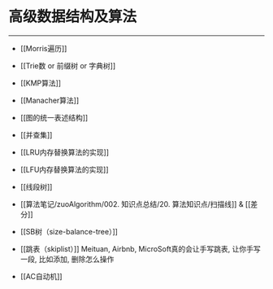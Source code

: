 # 高级数据结构及算法

---

- [[Morris遍历]]

- [[Trie数 or 前缀树 or 字典树]]

- [[KMP算法]]

- [[Manacher算法]]

- [[图的统一表述结构]]

- [[并查集]]

- [[LRU内存替换算法的实现]]
- [[LFU内存替换算法的实现]]

- [[线段树]]

- [[算法笔记/zuoAlgorithm/002. 知识点总结/20. 算法知识点/扫描线]] & [[差分]]

- [[SB树（size-balance-tree）]]

- [[跳表（skiplist）]]
   Meituan, Airbnb, MicroSoft真的会让手写跳表, 让你手写一段, 比如添加, 删除怎么操作

- [[AC自动机]]

